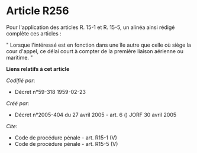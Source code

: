 # Article R256

Pour l'application des articles R. 15-1 et R. 15-5, un alinéa ainsi rédigé complète ces articles : 

" Lorsque l'intéressé est en fonction dans une île autre que celle où siège la cour d'appel, ce délai court à compter de la
première liaison aérienne ou maritime. "

**Liens relatifs à cet article**

_Codifié par_:

  - Décret n°59-318 1959-02-23

_Créé par_:

  - Décret n°2005-404 du 27 avril 2005 - art. 6 () JORF 30 avril 2005

_Cite_:

  - Code de procédure pénale - art. R15-1 (V)
  - Code de procédure pénale - art. R15-5 (V)
